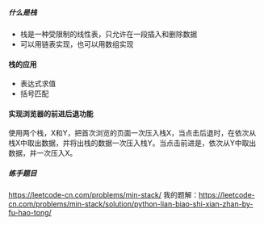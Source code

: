 ##### 什么是栈
* 栈是一种受限制的线性表，只允许在一段插入和删除数据
* 可以用链表实现，也可以用数组实现
#### 栈的应用
* 表达式求值
* 括号匹配
#### 实现浏览器的前进后退功能
使用两个栈，X和Y，把首次浏览的页面一次压入栈X，当点击后退时，在依次从栈X中取出数据，并将出栈的数据一次压入栈Y。当点击前进是，依次从Y中取出数据，并一次压入X。

##### 练手题目
https://leetcode-cn.com/problems/min-stack/
我的题解：https://leetcode-cn.com/problems/min-stack/solution/python-lian-biao-shi-xian-zhan-by-fu-hao-tong/


